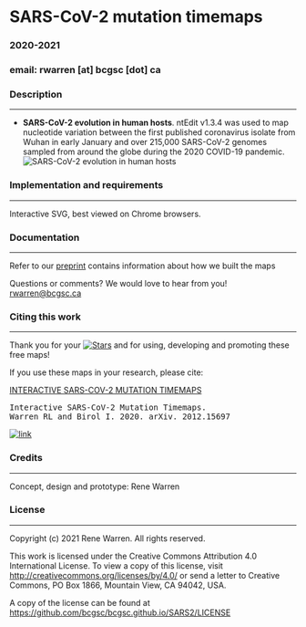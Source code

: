 # SARS-CoV-2 mutation timemaps 

### 2020-2021
### email: rwarren [at] bcgsc [dot] ca


### Description
-----------

* **SARS-CoV-2 evolution in human hosts**. ntEdit v1.3.4 was used to map nucleotide variation between the first published coronavirus isolate from Wuhan in early January and over 215,000 SARS-CoV-2 genomes sampled from around the globe during the 2020 COVID-19 pandemic.
![SARS-CoV-2 evolution in human hosts](https://bcgsc.github.io/SARS2/fig1.png?raw=true)


### Implementation and requirements
-------------------------------

Interactive SVG, best viewed on Chrome browsers.


### Documentation
-------------

Refer to our [preprint](https://arxiv.org/pdf/2012.15697.pdf) contains information about how we built the maps

Questions or comments?  We would love to hear from you!
rwarren@bcgsc.ca


### Citing this work 
------------

Thank you for your [![Stars](https://img.shields.io/github/stars/bcgsc/bcgsc.github.io.svg)](https://github.com/bcgsc/bcgsc.github.io/stargazers) and for using, developing and promoting these free maps!

If you use these maps in your research, please cite:

[INTERACTIVE SARS-COV-2 MUTATION TIMEMAPS](https://arxiv.org/pdf/2012.15697.pdf)
<pre>
Interactive SARS-CoV-2 Mutation Timemaps.
Warren RL and Birol I. 2020. arXiv. 2012.15697
</pre>
[![link](https://img.shields.io/badge/SARS-CoV-2-preprint-brightgreen)](https://arxiv.org/pdf/2012.15697.pdf)

### Credits
-------

Concept, design and prototype: Rene Warren


### License
-------

Copyright (c) 2021  Rene Warren.  All rights reserved.

This work is licensed under the Creative Commons Attribution 4.0 International License. To view a copy of this license, visit http://creativecommons.org/licenses/by/4.0/ or send a letter to Creative Commons, PO Box 1866, Mountain View, CA 94042, USA.

A copy of the license can be found at https://github.com/bcgsc/bcgsc.github.io/SARS2/LICENSE
